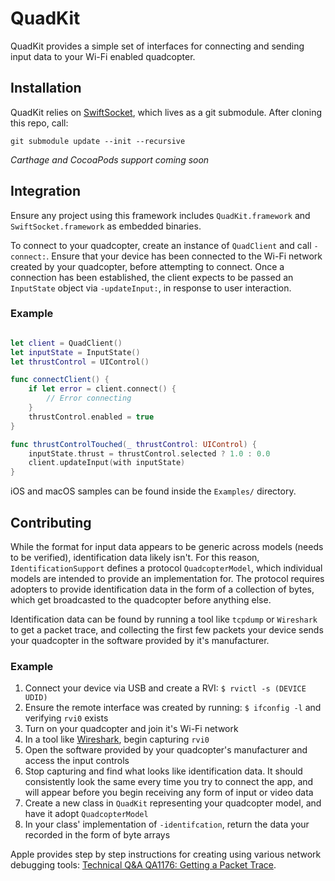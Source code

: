 # QuadKit

QuadKit provides a simple set of interfaces for connecting and sending input data to your Wi-Fi enabled quadcopter.

## Installation

QuadKit relies on [SwiftSocket](https://github.com/swiftsocket/SwiftSocket), which lives as a git submodule. After cloning this repo, call:

`git submodule update --init --recursive`

*Carthage and CocoaPods support coming soon*

## Integration

Ensure any project using this framework includes `QuadKit.framework` and `SwiftSocket.framework` as embedded binaries.

To connect to your quadcopter, create an instance of `QuadClient` and call `-connect:`. Ensure that your device has been connected to the Wi-Fi network created by your quadcopter, before attempting to connect. Once a connection has been established, the client expects to be passed an `InputState` object via `-updateInput:`, in response to user interaction.

### Example

``` Swift

let client = QuadClient()
let inputState = InputState()
let thrustControl = UIControl()

func connectClient() {
	if let error = client.connect() {
		// Error connecting
	}
	thrustControl.enabled = true
}

func thrustControlTouched(_ thrustControl: UIControl) {
	inputState.thrust = thrustControl.selected ? 1.0 : 0.0
	client.updateInput(with inputState)
}
```

iOS and macOS samples can be found inside the `Examples/` directory.


## Contributing

While the format for input data appears to be generic across models (needs to be verified), identification data likely isn't. For this reason, `IdentificationSupport` defines a protocol `QuadcopterModel`, which individual models are intended to provide an implementation for. The protocol requires adopters to provide identification data in the form of a collection of bytes, which get broadcasted to the quadcopter before anything else.

Identification data can be found by running a tool like `tcpdump` or `Wireshark` to get a packet trace, and collecting the first few packets your device sends your quadcopter in the software provided by it's manufacturer.

### Example

1. Connect your device via USB and create a RVI: `$ rvictl -s (DEVICE UDID)`
2. Ensure the remote interface was created by running: `$ ifconfig -l` and verifying `rvi0` exists
3. Turn on your quadcopter and join it's Wi-Fi network
4. In a tool like [Wireshark](https://www.wireshark.org), begin capturing `rvi0`
5. Open the software provided by your quadcopter's manufacturer and access the input controls
6. Stop capturing and find what looks like identification data. It should consistently look the same every time you try to connect the app, and will appear before you begin receiving any form of input or video data
7. Create a new class in `QuadKit` representing your quadcopter model, and have it adopt `QuadcopterModel`
8. In your class' implementation of `-identifcation`, return the data your recorded in the form of byte arrays

Apple provides step by step instructions for creating using various network debugging tools: [Technical Q&A QA1176: Getting a Packet Trace](https://developer.apple.com/library/content/qa/qa1176/_index.html).





